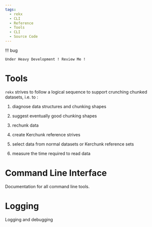 ```yaml
---
tags:
  - rekx
  - CLI
  - Reference
  - Tools
  - CLI
  - Source Code
---
```


!!! bug

    Under Heavy Development ! Review Me !

# Tools

`rekx` strives to follow a logical sequence
to support crunching chunked datasets, i.e. to :

1. diagnose data structures and chunking shapes

2. suggest eventually good chunking shapes

3. rechunk data

4. create Kerchunk reference strives

5. select data from normal datasets or Kerchunk reference sets

6. measure the time required to read data 

# Command Line Interface

Documentation for all command line tools.

# Logging

Logging and debugging

